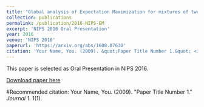 ```yaml
---
title: "Global analysis of Expectation Maximization for mixtures of two Gaussians"
collection: publications
permalink: /publication/2016-NIPS-EM
excerpt: 'NIPS 2016 Oral Presentation'
year: 2016
venue: 'NIPS 2016'
paperurl: 'https://arxiv.org/abs/1608.07630'
citation: 'Your Name, You. (2009). &quot;Paper Title Number 1.&quot; <i>Journal 1</i>. 1(1).'
---
```

This paper is selected as Oral Presentation in NIPS 2016.

[Download paper here](https://arxiv.org/abs/1608.07630)

#Recommended citation: Your Name, You. (2009). "Paper Title Number 1." <i>Journal 1</i>. 1(1).
